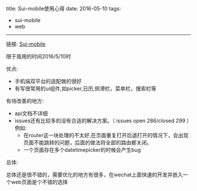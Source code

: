 title: Sui-mobile使用心得
date: 2016-05-10
tags: 
  - sui-mobile
  - web

---
 
链接: [Sui-mobile](https://github.com/sdc-alibaba/SUI-Mobile)
<!--more--> 
限于我用的时间2016/5/10时

优点: 

- 手机端双平台的适配做的很好
-  有写很常用的ui组件,如picker,日历,侧滑栏，菜单栏，搜索栏等

有待改善的地方:

- api文档不详细
- issues还有比较多的没有合适的解决方案。（ issues open 286/closed 299 ）例如: 
   - 在router这一块处理的不太好,在页面重复打开后退打开的情况下，会出现页面不能跳转的问题，后面的做法将全部的路由都关闭。
   - 一个页面存在多个datetimepicker的时候会产生bug

总体: 

总体还是很不错的，需要优化的地方有很多，在wechat上面快速的开发并嵌入一个web页面是个不错的选择